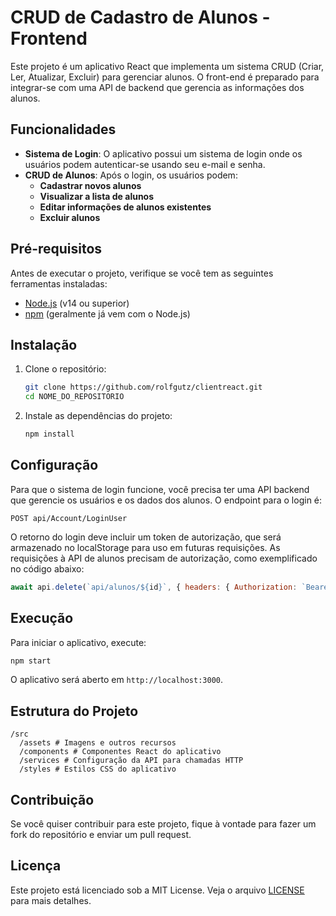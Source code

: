 # CRUD de Cadastro de Alunos - Frontend
Este projeto é um aplicativo React que implementa um sistema CRUD (Criar, Ler, Atualizar, Excluir) para gerenciar alunos. O front-end é preparado para integrar-se com uma API de backend que gerencia as informações dos alunos.

## Funcionalidades
- **Sistema de Login**: O aplicativo possui um sistema de login onde os usuários podem autenticar-se usando seu e-mail e senha.
- **CRUD de Alunos**: Após o login, os usuários podem:
  - **Cadastrar novos alunos**
  - **Visualizar a lista de alunos**
  - **Editar informações de alunos existentes**
  - **Excluir alunos**

## Pré-requisitos
Antes de executar o projeto, verifique se você tem as seguintes ferramentas instaladas:
- [Node.js](https://nodejs.org/) (v14 ou superior)
- [npm](https://www.npmjs.com/) (geralmente já vem com o Node.js)

## Instalação
1. Clone o repositório:
    ```bash
    git clone https://github.com/rolfgutz/clientreact.git
    cd NOME_DO_REPOSITORIO
    ```
2. Instale as dependências do projeto:
    ```bash
    npm install
    ```

## Configuração
Para que o sistema de login funcione, você precisa ter uma API backend que gerencie os usuários e os dados dos alunos. O endpoint para o login é:
``` 
POST api/Account/LoginUser
``` 
O retorno do login deve incluir um token de autorização, que será armazenado no localStorage para uso em futuras requisições. As requisições à API de alunos precisam de autorização, como exemplificado no código abaixo:
```javascript
await api.delete(`api/alunos/${id}`, { headers: { Authorization: `Bearer ${localStorage.getItem('token')}` } });
```

## Execução
Para iniciar o aplicativo, execute:
```bash
npm start
```
O aplicativo será aberto em `http://localhost:3000`.


## Estrutura do Projeto
``` 
/src
  /assets # Imagens e outros recursos
  /components # Componentes React do aplicativo
  /services # Configuração da API para chamadas HTTP
  /styles # Estilos CSS do aplicativo
```

## Contribuição
Se você quiser contribuir para este projeto, fique à vontade para fazer um fork do repositório e enviar um pull request.

## Licença
Este projeto está licenciado sob a MIT License. Veja o arquivo [LICENSE](LICENSE) para mais detalhes.
